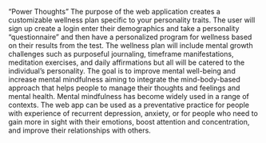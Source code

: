 
“Power Thoughts”
The purpose of the web application creates a customizable wellness plan specific to your personality traits. The user will sign up create a login enter their demographics and take a personality “questionnaire” and then have a personalized program for wellness based on their results from the test. The wellness plan will include mental growth challenges such as purposeful journaling, timeframe manifestations, meditation exercises, and daily affirmations but all will be catered to the individual’s personality. The goal is to improve mental well-being and increase mental mindfulness aiming to integrate the mind-body-based approach that helps people to manage their thoughts and feelings and mental health. Mental mindfulness has become widely used in a range of contexts. The web app can be used as a preventative practice for people with experience of recurrent depression, anxiety, or for people who need to gain more in sight with their emotions, boost attention and concentration, and improve their relationships with others.
